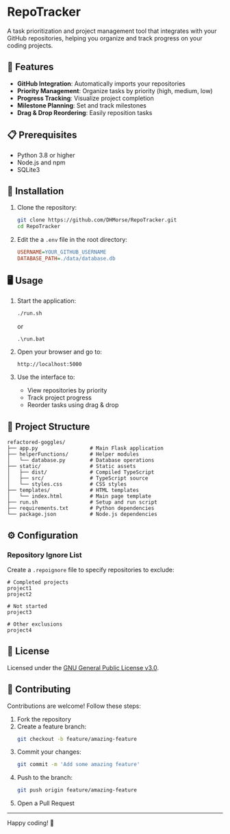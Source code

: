 # RepoTracker

A task prioritization and project management tool that integrates with your GitHub repositories, helping you organize and track progress on your coding projects.

## 🚀 Features

- **GitHub Integration**: Automatically imports your repositories
- **Priority Management**: Organize tasks by priority (high, medium, low)
- **Progress Tracking**: Visualize project completion
- **Milestone Planning**: Set and track milestones
- **Drag & Drop Reordering**: Easily reposition tasks

## 📋 Prerequisites

- Python 3.8 or higher
- Node.js and npm
- SQLite3

## 🔧 Installation

1. Clone the repository:
    ```bash
    git clone https://github.com/DHMorse/RepoTracker.git
    cd RepoTracker
    ```

2. Edit the a `.env` file in the root directory:
    ```ini
    USERNAME=YOUR_GITHUB_USERNAME
    DATABASE_PATH=./data/database.db
    ```

## 🖥️ Usage

1. Start the application:
    ```bash
    ./run.sh
    ```
    or
    ```cmd
    .\run.bat
    ```

2. Open your browser and go to:
    ```
    http://localhost:5000
    ```

3. Use the interface to:
   - View repositories by priority
   - Track project progress
   - Reorder tasks using drag & drop

## 📁 Project Structure

```
refactored-goggles/
├── app.py                 # Main Flask application
├── helperFunctions/       # Helper modules
│   └── database.py        # Database operations
├── static/                # Static assets
│   ├── dist/              # Compiled TypeScript
│   ├── src/               # TypeScript source
│   └── styles.css         # CSS styles
├── templates/             # HTML templates
│   └── index.html         # Main page template
├── run.sh                 # Setup and run script
├── requirements.txt       # Python dependencies
└── package.json           # Node.js dependencies
```

## ⚙️ Configuration

### Repository Ignore List
Create a `.repoignore` file to specify repositories to exclude:

```
# Completed projects
project1
project2

# Not started
project3

# Other exclusions
project4
```

## 📄 License

Licensed under the [GNU General Public License v3.0](LICENSE).

## 🤝 Contributing

Contributions are welcome! Follow these steps:

1. Fork the repository
2. Create a feature branch:
   ```bash
   git checkout -b feature/amazing-feature
   ```
3. Commit your changes:
   ```bash
   git commit -m 'Add some amazing feature'
   ```
4. Push to the branch:
   ```bash
   git push origin feature/amazing-feature
   ```
5. Open a Pull Request

---

Happy coding! 🚀

